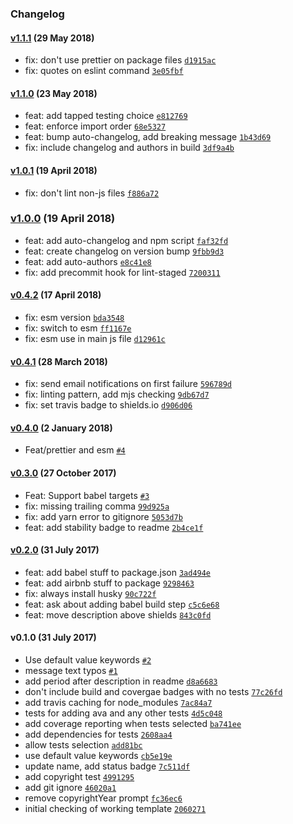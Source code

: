 ### Changelog

#### [v1.1.1](https://github.com/w33ble/template-node-module/compare/v1.1.0...v1.1.1) (29 May 2018)
- fix: don&#x27;t use prettier on package files [`d1915ac`](https://github.com/w33ble/template-node-module/commit/d1915ac50d8df4a2c003b5e27ed25458531eae3a)
- fix: quotes on eslint command [`3e05fbf`](https://github.com/w33ble/template-node-module/commit/3e05fbfcd630f6533e992ff6be7eb757db65cfcb)

#### [v1.1.0](https://github.com/w33ble/template-node-module/compare/v1.0.1...v1.1.0) (23 May 2018)
- feat: add tapped testing choice [`e812769`](https://github.com/w33ble/template-node-module/commit/e81276917753be6fe913ef9ec3f104554d4251ff)
- feat: enforce import order [`68e5327`](https://github.com/w33ble/template-node-module/commit/68e53279fbeb5e120474809c0b98f3b7f6ab7835)
- feat: bump auto-changelog, add breaking message [`1b43d69`](https://github.com/w33ble/template-node-module/commit/1b43d69f34188e85c50d5e01c643bb563ddb4311)
- fix: include changelog and authors in build [`3df9a4b`](https://github.com/w33ble/template-node-module/commit/3df9a4bb218e9dc28de20745f4a67be02316df52)

#### [v1.0.1](https://github.com/w33ble/template-node-module/compare/v1.0.0...v1.0.1) (19 April 2018)
- fix: don&#x27;t lint non-js files [`f886a72`](https://github.com/w33ble/template-node-module/commit/f886a72ecb24d60382c5e440a548706b3ff1a370)

### [v1.0.0](https://github.com/w33ble/template-node-module/compare/v0.4.2...v1.0.0) (19 April 2018)
- feat: add auto-changelog and npm script [`faf32fd`](https://github.com/w33ble/template-node-module/commit/faf32fd9e5f2937da0b872d4bf0b3c55f8c739cc)
- feat: create changelog on version bump [`9fbb9d3`](https://github.com/w33ble/template-node-module/commit/9fbb9d305e51426824ae1311250ad1e2a1ac3208)
- feat: add auto-authors [`e8c41e8`](https://github.com/w33ble/template-node-module/commit/e8c41e82c62b078ad0193fdb838a6144fba1fbd6)
- fix: add precommit hook for lint-staged [`7200311`](https://github.com/w33ble/template-node-module/commit/72003114a730ad92b385295e4efb7428b185b568)

#### [v0.4.2](https://github.com/w33ble/template-node-module/compare/v0.4.1...v0.4.2) (17 April 2018)
- fix: esm version [`bda3548`](https://github.com/w33ble/template-node-module/commit/bda354872a28f9217d07a41ca293f7d6aa62d128)
- fix: switch to esm [`ff1167e`](https://github.com/w33ble/template-node-module/commit/ff1167ecbaa39469ca2369b18f278c45a17f49fc)
- fix: esm use in main js file [`d12961c`](https://github.com/w33ble/template-node-module/commit/d12961c2f3ffd502a8567adc548c35a7fd744289)

#### [v0.4.1](https://github.com/w33ble/template-node-module/compare/v0.4.0...v0.4.1) (28 March 2018)
- fix: send email notifications on first failure [`596789d`](https://github.com/w33ble/template-node-module/commit/596789d7d6f2662ea9dab6dde28fea1ce1602c0a)
- fix: linting pattern, add mjs checking [`9db67d7`](https://github.com/w33ble/template-node-module/commit/9db67d70c96ea0b7eb5a70914dd3d10775fbcc48)
- fix: set travis badge to shields.io [`d906d06`](https://github.com/w33ble/template-node-module/commit/d906d069855224567cc89b5e6f9677a1f37246ed)

#### [v0.4.0](https://github.com/w33ble/template-node-module/compare/v0.3.0...v0.4.0) (2 January 2018)
- Feat/prettier and esm [`#4`](https://github.com/w33ble/template-node-module/pull/4)

#### [v0.3.0](https://github.com/w33ble/template-node-module/compare/v0.2.0...v0.3.0) (27 October 2017)
- Feat: Support babel targets [`#3`](https://github.com/w33ble/template-node-module/pull/3)
- fix: missing trailing comma [`99d925a`](https://github.com/w33ble/template-node-module/commit/99d925a6398afcaa8a5b93ebb3baaf51b55d6c35)
- fix: add yarn error to gitignore [`5053d7b`](https://github.com/w33ble/template-node-module/commit/5053d7bca2f250ea8f19036bbc993ada8b502c45)
- feat: add stability badge to readme [`2b4ce1f`](https://github.com/w33ble/template-node-module/commit/2b4ce1f6d30859e0d3f7b97adf598ae6243253f7)

#### [v0.2.0](https://github.com/w33ble/template-node-module/compare/v0.1.0...v0.2.0) (31 July 2017)
- feat: add babel stuff to package.json [`3ad494e`](https://github.com/w33ble/template-node-module/commit/3ad494e422c6bd593ec3e8aab9a64b36560ba4c7)
- feat: add airbnb stuff to package [`9298463`](https://github.com/w33ble/template-node-module/commit/92984633221b19b9a00e83dff7ff6e3e37a0d93b)
- fix: always install husky [`90c722f`](https://github.com/w33ble/template-node-module/commit/90c722f8d59eab30f3457c667e45e8ad139eac3f)
- feat: ask about adding babel build step [`c5c6e68`](https://github.com/w33ble/template-node-module/commit/c5c6e68628613d5cb5867ee9500f598e7db063ee)
- feat: move description above shields [`843c0fd`](https://github.com/w33ble/template-node-module/commit/843c0fd34d310a9615ee45e032c7327dfb813a24)

#### v0.1.0 (31 July 2017)
- Use default value keywords [`#2`](https://github.com/w33ble/template-node-module/pull/2)
- message text typos [`#1`](https://github.com/w33ble/template-node-module/pull/1)
- add period after description in readme [`d8a6683`](https://github.com/w33ble/template-node-module/commit/d8a66839503057793886cae847167ee58996b406)
- don&#x27;t include build and covergae badges with no tests [`77c26fd`](https://github.com/w33ble/template-node-module/commit/77c26fd7339250baf696fa50d1641c07ea7fcdb4)
- add travis caching for node_modules [`7ac84a7`](https://github.com/w33ble/template-node-module/commit/7ac84a7575b7bde9616adee2428701742e10c3e7)
- tests for adding ava and any other tests [`4d5c048`](https://github.com/w33ble/template-node-module/commit/4d5c048eeb742b86ce927e48a790572212334fce)
- add coverage reporting when tests selected [`ba741ee`](https://github.com/w33ble/template-node-module/commit/ba741eee17bfc9e4638da18c561e29c39bee6e4d)
- add dependencies for tests [`2608aa4`](https://github.com/w33ble/template-node-module/commit/2608aa4aecebd1ba0de62972d6018048e63411d1)
- allow tests selection [`add81bc`](https://github.com/w33ble/template-node-module/commit/add81bcb5945ae5bd108cc068b88f2cb14c31626)
- use default value keywords [`cb5e19e`](https://github.com/w33ble/template-node-module/commit/cb5e19e7708ba462a25a40bfbddcc62b8d6030e3)
- update name, add status badge [`7c511df`](https://github.com/w33ble/template-node-module/commit/7c511df8771f353da56172edf2db6211c8a28696)
- add copyright test [`4991295`](https://github.com/w33ble/template-node-module/commit/499129590359337199213ee5a054f452fb59e198)
- add git ignore [`46020a1`](https://github.com/w33ble/template-node-module/commit/46020a1dfc4795361bb0553227da6ce154e21317)
- remove copyrightYear prompt [`fc36ec6`](https://github.com/w33ble/template-node-module/commit/fc36ec65a8c63fa462efc1d446ef7306a91c381c)
- initial checking of working template [`2060271`](https://github.com/w33ble/template-node-module/commit/2060271c4867e99270c3e544f4b7cb082f0340a7)

